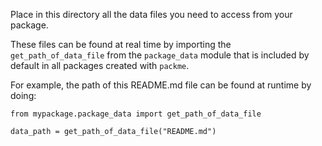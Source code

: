Place in this directory all the data files you need to access from your 
package.

These files can be found at real time by importing the 
``get_path_of_data_file`` from the ``package_data`` module that is
included by default in all packages created with ``packme``. 

For example, the path of this README.md file can be found at runtime
by doing:

```
from mypackage.package_data import get_path_of_data_file

data_path = get_path_of_data_file("README.md")
```

